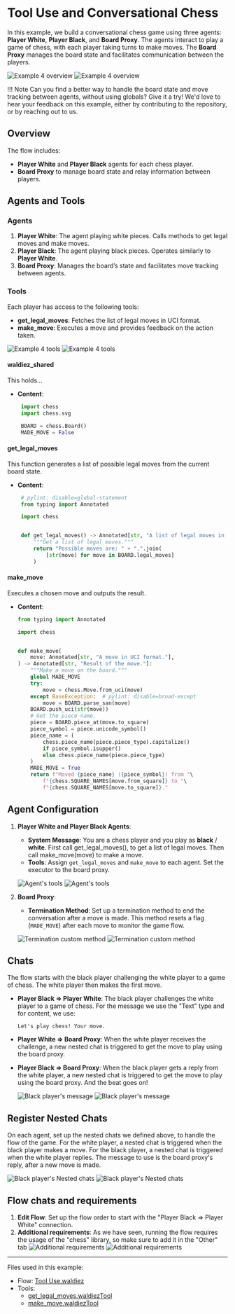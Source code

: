 # Tool Use and Conversational Chess

In this example, we build a conversational chess game using three agents: **Player White**, **Player Black**, and **Board Proxy**. The agents interact to play a game of chess, with each player taking turns to make moves. The **Board Proxy** manages the board state and facilitates communication between the players.

![Example 4 overview](../static/images/light/examples/4/overview.webp#only-light)
![Example 4 overview](../static/images/dark/examples/4/overview.webp#only-dark)

!!! Note
    Can you find a better way to handle the board state and move tracking between agents, without using globals? Give it a try! We'd love to hear your feedback on this example, either by contributing to the repository, or by reaching out to us.

## Overview

The flow includes:

- **Player White** and **Player Black** agents for each chess player.
- **Board Proxy** to manage board state and relay information between players.

## Agents and Tools

### Agents

1. **Player White**: The agent playing white pieces. Calls methods to get legal moves and make moves.
2. **Player Black**: The agent playing black pieces. Operates similarly to **Player White**.
3. **Board Proxy**: Manages the board’s state and facilitates move tracking between agents.

### Tools

Each player has access to the following tools:

- **get_legal_moves**: Fetches the list of legal moves in UCI format.
- **make_move**: Executes a move and provides feedback on the action taken.

![Example 4 tools](../static/images/light/examples/4/tools.webp#only-light)
![Example 4 tools](../static/images/dark/examples/4/tools.webp#only-dark)

#### waldiez_shared

This holds...

- **Content**:

   ```python
    import chess
    import chess.svg

    BOARD = chess.Board()
    MADE_MOVE = False
    ```

#### get_legal_moves

This function generates a list of possible legal moves from the current board state.

- **Content**:

   ```python
    # pylint: disable=global-statement
    from typing import Annotated

    import chess


    def get_legal_moves() -> Annotated[str, "A list of legal moves in UCI format"]:
        """Get a list of legal moves."""
        return "Possible moves are: " + ",".join(
            [str(move) for move in BOARD.legal_moves]
        )

   ```

#### make_move

Executes a chosen move and outputs the result.

- **Content**:

    ```python
    from typing import Annotated

    import chess


    def make_move(
        move: Annotated[str, "A move in UCI format."],
    ) -> Annotated[str, "Result of the move."]:
        """Make a move on the board."""
        global MADE_MOVE
        try:
            move = chess.Move.from_uci(move)
        except BaseException:  # pylint: disable=broad-except
            move = BOARD.parse_san(move)
        BOARD.push_uci(str(move))
        # Get the piece name.
        piece = BOARD.piece_at(move.to_square)
        piece_symbol = piece.unicode_symbol()
        piece_name = (
            chess.piece_name(piece.piece_type).capitalize()
            if piece_symbol.isupper()
            else chess.piece_name(piece.piece_type)
        )
        MADE_MOVE = True
        return f"Moved {piece_name} ({piece_symbol}) from "\
            f"{chess.SQUARE_NAMES[move.from_square]} to "\
            f"{chess.SQUARE_NAMES[move.to_square]}."

    ```

## Agent Configuration

1. **Player White and Player Black Agents**:
   - **System Message**: You are a chess player and you play as **black** / **white**. First call get_legal_moves(), to get a list of legal moves. Then call make_move(move) to make a move.
   - **Tools**: Assign `get_legal_moves` and `make_move` to each agent. Set the executor to the board proxy.

    ![Agent's tools](../static/images/light/examples/4/agent_tools.webp#only-light)
    ![Agent's tools](../static/images/dark/examples/4/agent_tools.webp#only-dark)

2. **Board Proxy**:
   - **Termination Method**: Set up a termination method to end the conversation after a move is made. This method resets a flag (`MADE_MOVE`) after each move to monitor the game flow.

    ![Termination custom method](../static/images/light/examples/4/termination.webp#only-light)
    ![Termination custom method](../static/images/dark/examples/4/termination.webp#only-dark)

## Chats

The flow starts with the black player challenging the white player to a game of chess. The white player then makes the first move.

- **Player Black => Player White**: The black player challenges the white player to a game of chess. For the message we use the "Text" type and for content, we use:

    ```text
    Let's play chess! Your move.
    ```

- **Player White => Board Proxy**: When the white player receives the challenge, a new nested chat is triggered to get the move to play using the board proxy.

- **Player Black => Board Proxy**: When the black player gets a reply from the white player, a new nested chat is triggered to get the move to play using the board proxy. And the beat goes on!

    ![Black player's message](../static/images/light/examples/4/nested_black.webp#only-light)
    ![Black player's message](../static/images/dark/examples/4/nested_black.webp#only-dark)

## Register Nested Chats

On each agent, set up the nested chats we defined above, to handle the flow of the game. For the white player, a nested chat is triggered when the black player makes a move. For the black player, a nested chat is triggered when the white player replies. The message to use is the board proxy's reply, after a new move is made.

![Black player's Nested chats](../static/images/light/examples/4/nested_black.webp#only-light)
![Black player's Nested chats](../static/images/dark/examples/4/nested_black.webp#only-dark)

## Flow chats and requirements

1. **Edit Flow**: Set up the flow order to start with the "Player Black => Player White" connection.
2. **Additional requirements**: As we have seen, running the flow requires the usage of the "chess" library, so make sure to add it in the "Other" tab
    ![Additional requirements](../static/images/light/examples/4/requirements.webp#only-light)
    ![Additional requirements](../static/images/dark/examples/4/requirements.webp#only-dark)

---

Files used in this example:

- Flow: [Tool Use.waldiez](https://github.com/waldiez/examples/blob/main/04%20-%20Tools/Tool%20Use.waldiez)
- Tools:
  - [get_legal_moves.waldiezTool](https://github.com/waldiez/examples/blob/main/Exported/tools/get_legal_moves.waldiezTool)
  - [make_move.waldiezTool](https://github.com/waldiez/examples/blob/main/Exported/tools/make_move.waldiezTool)
